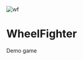 ![wf](https://user-images.githubusercontent.com/43397978/118158465-78984700-b424-11eb-9ef2-ed68b1a168c5.PNG)
# WheelFighter
Demo game

